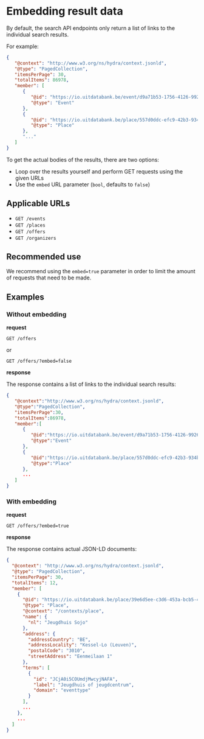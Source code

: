 # Embedding result data

By default, the search API endpoints only return a list of links to the individual search results.

For example:

```json
{
   "@context": "http://www.w3.org/ns/hydra/context.jsonld",
   "@type": "PagedCollection",
   "itemsPerPage": 30,
   "totalItems": 86978,
   "member": [
      {
         "@id": "https://io.uitdatabank.be/event/d9a71b53-1756-4126-9926-a83f5dd84f45",
         "@type": "Event"
      },
      {
         "@id": "https://io.uitdatabank.be/place/557d0ddc-efc9-42b3-934b-9f88b0945ab1",
         "@type": "Place"
      },
      "..."
   ]
}
```

To get the actual bodies of the results, there are two options:

* Loop over the results yourself and perform GET requests using the given URLs
* Use the `embed`  URL parameter (`bool`, defaults to `false`)

## Applicable URLs

* `GET /events`
* `GET /places`
* `GET /offers`
* `GET /organizers`

## Recommended use

We recommend using the `embed=true` parameter in order to limit the amount of requests that need to be made.

## Examples

### Without embedding

**request**

```
GET /offers
```

or

```
GET /offers/?embed=false
```

**response**

The response contains a list of links to the individual search results:

```json
{
   "@context":"http://www.w3.org/ns/hydra/context.jsonld",
   "@type":"PagedCollection",
   "itemsPerPage":30,
   "totalItems":86978,
   "member":[
      {
         "@id":"https://io.uitdatabank.be/event/d9a71b53-1756-4126-9926-a83f5dd84f45",
         "@type":"Event"
      },
      {
         "@id":"https://io.uitdatabank.be/place/557d0ddc-efc9-42b3-934b-9f88b0945ab1",
         "@type":"Place"
      },
      ...
   ]
}
```

### With embedding

**request**

```
GET /offers/?embed=true
```

**response**

The response contains actual JSON-LD documents:

```json
{
  "@context": "http://www.w3.org/ns/hydra/context.jsonld",
  "@type": "PagedCollection",
  "itemsPerPage": 30,
  "totalItems": 12,
  "member": [
    {
      "@id": "https://io.uitdatabank.be/place/39e6d5ee-c3d6-453a-bcb5-4e6e0eaf7054",
      "@type": "Place",
      "@context": "/contexts/place",
      "name": {
        "nl": "Jeugdhuis Sojo"
      },
      "address": {
        "addressCountry": "BE",
        "addressLocality": "Kessel-Lo (Leuven)",
        "postalCode": "3010",
        "streetAddress": "Eenmeilaan 1"
      },
      "terms": [
        {
          "id": "JCjA0i5COUmdjMwcyjNAFA",
          "label": "Jeugdhuis of jeugdcentrum",
          "domain": "eventtype"
        }
      ],
      ...
    },
    ...
  ]
}
```
